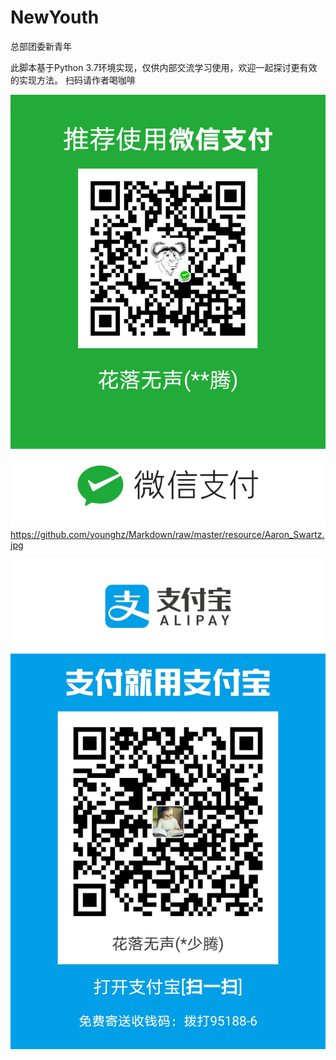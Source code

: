 # NewYouth
总部团委新青年

此脚本基于Python 3.7环境实现，仅供内部交流学习使用，欢迎一起探讨更有效的实现方法。
扫码请作者喝咖啡

![image](https://github.com/hlws/youth/raw/master/image/wechat.png)
https://github.com/younghz/Markdown/raw/master/resource/Aaron_Swartz.jpg

![image](https://github.com/hlws/youth/blob/main/image/alipay.jpg)
